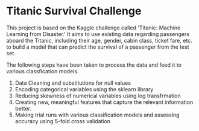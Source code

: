 # Titanic Survival Challenge

This project is based on the Kaggle challenge called 'Titanic: Machine Learning from Disaster.'
It aims to use existing data regarding passengers aboard the Titanic, including their age, gender, cabin class, ticket fare, etc. to build a model that can  predict the survival of a passenger from the test set. 

The following steps have been taken to process the data and feed it to various classfication models.
1. Data Cleaning and substitutions for null values
2. Encoding categorical variables using the sklearn library
3. Reducing skewness of numerical variables using log transfrmation
4. Creating new, meaningful features that capture the relevant information better.
5. Making trial runs with various classification models and assessing accuracy using 5-fold cross validation
